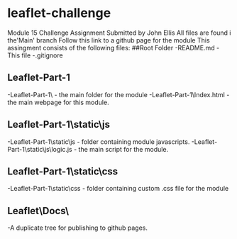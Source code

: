 # leaflet-challenge
Module 15 Challenge Assignment
Submitted by John Ellis
All files are found i the'Main' branch
Follow this link to a github page for the module
This assingment consists of the following files:
##Root Folder
-README.md - This file
-.gitignore
## Leaflet-Part-1
-Leaflet-Part-1\ - the main folder for the module
-Leaflet-Part-1\Index.html - the main webpage for this module.
## Leaflet-Part-1\static\js
-Leaflet-Part-1\static\js - folder containing module javascripts.
-Leaflet-Part-1\static\js\logic.js - the main script for the module.
## Leaflet-Part-1\static\css
-Leaflet-Part-1\static\css - folder containing custom .css file for the module
## Leaflet\Docs\
-A duplicate tree for publishing to github pages.
